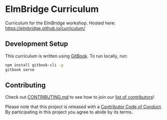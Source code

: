 # ElmBridge Curriculum

Curriculum for the ElmBridge workshop. Hosted here: https://elmbridge.github.io/curriculum/

## Development Setup

This curriculum is written using [GitBook](https://github.com/GitbookIO/gitbook). To run locally, run:

```sh
npm install gitbook-cli -g
gitbook serve
```

## Contributing

Check out [CONTRIBUTING.md](CONTRIBUTING.md) to see how to join our [list of contributors](https://github.com/elmbridge/curriculum/contributors)!

Please note that this project is released with a [Contributor Code of Conduct](CODE_OF_CONDUCT.md). By participating in this project you agree to abide by its terms.
